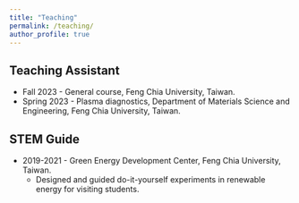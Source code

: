 ```yaml
---
title: "Teaching"
permalink: /teaching/
author_profile: true
---
```


## Teaching Assistant
* Fall 2023 - General course, Feng Chia University, Taiwan.
* Spring 2023 - Plasma diagnostics, Department of Materials Science and Engineering, Feng Chia University, Taiwan.

## STEM Guide 
* 2019-2021 - Green Energy Development Center, Feng Chia University, Taiwan.
  * Designed and guided do-it-yourself experiments in renewable energy for visiting students.    
